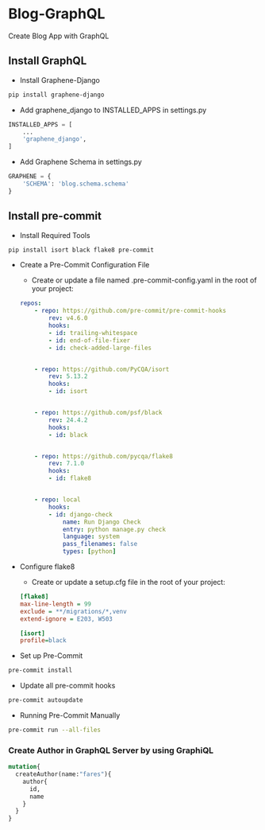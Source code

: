 # Blog-GraphQL
Create Blog App with GraphQL

## Install GraphQL
- Install Graphene-Django

```bash
pip install graphene-django
```
- Add graphene_django to INSTALLED_APPS in settings.py

```python
INSTALLED_APPS = [
    ...
    'graphene_django',
]
```
- Add Graphene Schema in settings.py

```python
GRAPHENE = {
    'SCHEMA': 'blog.schema.schema'
}
```


## Install pre-commit

- Install Required Tools

```bash
pip install isort black flake8 pre-commit
```

- Create a Pre-Commit Configuration File
    - Create or update a file named .pre-commit-config.yaml in the root of your project:
    ```yaml
    repos:
        - repo: https://github.com/pre-commit/pre-commit-hooks
            rev: v4.6.0
            hooks:
            - id: trailing-whitespace
            - id: end-of-file-fixer
            - id: check-added-large-files


        - repo: https://github.com/PyCQA/isort
            rev: 5.13.2
            hooks:
            - id: isort


        - repo: https://github.com/psf/black
            rev: 24.4.2
            hooks:
            - id: black


        - repo: https://github.com/pycqa/flake8
            rev: 7.1.0
            hooks:
            - id: flake8


        - repo: local
            hooks:
            - id: django-check
                name: Run Django Check
                entry: python manage.py check
                language: system
                pass_filenames: false
                types: [python]
    ```

- Configure flake8
    - Create or update a setup.cfg file in the root of your project:
    ```cfg
    [flake8]
    max-line-length = 99
    exclude = **/migrations/*,venv
    extend-ignore = E203, W503

    [isort]
    profile=black
    ```

- Set up Pre-Commit
```bash
pre-commit install
```

- Update all pre-commit hooks
```bash
pre-commit autoupdate
```

- Running Pre-Commit Manually
```bash
pre-commit run --all-files
```


### Create Author in GraphQL Server by using GraphiQL
```graphql
mutation{
  createAuthor(name:"fares"){
    author{
      id,
      name
    }
  }
}
```

